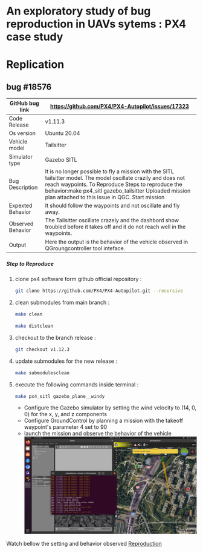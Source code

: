 # An exploratory study of bug reproduction in UAVs sytems : PX4 case study


# Replication
## bug #18576
| GitHub bug link |  https://github.com/PX4/PX4-Autopilot/issues/17323   |
|-----------------|---------------------------------------------|
| Code Release         | v1.11.3                                 |
| Os version           | Ubuntu 20.04                                      |
| Vehicle model        | Tailsitter                                             |
| Simulator type       | Gazebo SITL                                       |
| Bug Description      | It is no longer possible to fly a mission with the SITL tailsitter model. The model oscillate crazily and does not reach waypoints. To Reproduce Steps to reproduce the behavior:make px4_sitl gazebo_tailsitter Uploaded mission plan attached to this issue in QGC. Start mission                                 |
| Expexted Behavior    | It should follow the waypoints and not oscillate and fly away.                                 |
| Observed Behavior    | The Tailsitter oscillate crazely and the dashbord show troubled before it takes off and it do not reach well in the waypoints.                                  |
| Output               | Here the output is the behavior of the vehicle observed in QGroungcontroller tool inteface.                                 |
##### Step to Reproduce


1. clone px4 software form github official repository :
    ```bash
    git clone https://github.com/PX4/PX4-Autopilot.git --recursive
    ```
2. clean submodules from main branch :
    ```bash
    make clean
    ```
    ```bash
    make distclean
    ```
3. checkout to the branch release :
    ```bash
    git checkout v1.12.3
    ```
4. update submodules for the new release :
    ```bash
    make submodulesclean
    ```
5. execute the following commands inside terminal :
    ```bash
    make px4_sitl gazebo_plane__windy
    ```
    - Configure the Gazebo simulator by setting the wind velocity to (14, 0, 0) for the x, y, and z components
    - Configure GroundControl by planning a mission with the takeoff waypoint's parameter 4 set to 90
    - launch the mission and observe the behavior of the vehicle
![Gazebo wind velocity setting](assets/Screenshot_bug_18576.png)

Watch bellow the setting and behavior observed
[Reproduction](https://youtu.be/pU18PCdoAwU)
